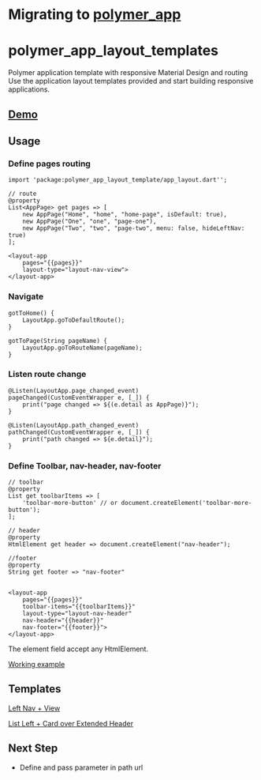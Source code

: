 # Migrating to [polymer_app](https://github.com/lejard-h/polymer_app)

# polymer_app_layout_templates
Polymer application template with responsive Material Design and routing
Use the application layout templates provided and start building responsive applications.

## [Demo](http://lejard-h.github.io/polymer_app_layout_templates/demo)

## Usage

### Define pages routing

    import 'package:polymer_app_layout_template/app_layout.dart'';
    
    // route
    @property
    List<AppPage> get pages => [
        new AppPage("Home", "home", "home-page", isDefault: true),
        new AppPage("One", "one", "page-one"),
        new AppPage("Two", "two", "page-two", menu: false, hideLeftNav: true)
    ];
    
    <layout-app 
        pages="{{pages}}" 
        layout-type="layout-nav-view">
    </layout-app>
    
### Navigate

    gotToHome() {
        LayoutApp.goToDefaultRoute();
    }

    gotToPage(String pageName) {
        LayoutApp.goToRouteName(pageName);
    }
    
### Listen route change 
    
    @Listen(LayoutApp.page_changed_event)
    pageChanged(CustomEventWrapper e, [_]) {
        print("page changed => ${(e.detail as AppPage)}");
    }
    
    @Listen(LayoutApp.path_changed_event)
    pathChanged(CustomEventWrapper e, [_]) {
        print("path changed => ${e.detail}");
    }
    
### Define Toolbar, nav-header, nav-footer
    
    // toolbar
    @property
    List get toolbarItems => [
        'toolbar-more-button' // or document.createElement('toolbar-more-button');
    ];
    
    // header
    @property
    HtmlElement get header => document.createElement("nav-header");
    
    //footer
    @property
    String get footer => "nav-footer"
       
    
    <layout-app 
        pages="{{pages}}" 
        toolbar-items="{{toolbarItems}}" 
        layout-type="layout-nav-header" 
        nav-header="{{header}}" 
        nav-footer="{{footer}}">
    </layout-app>
 
  
The element field accept any HtmlElement.

[Working example](https://github.com/lejard-h/polymer_app_layout_templates/tree/master/demo)

## Templates

[Left Nav + View](http://polymerelements.github.io/app-layout-templates/nav-view/index.html)

[List Left + Card over Extended Header](http://polymerelements.github.io/app-layout-templates/list-card-over/index.html)


## Next Step

- Define and pass parameter in path url

